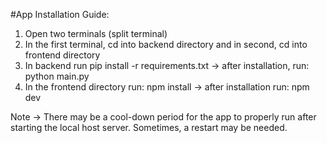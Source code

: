 #App Installation Guide:
1. Open two terminals (split terminal)
2. In the first terminal, cd into backend directory and in second, cd into frontend directory
3. In backend run pip install -r requirements.txt -> after installation, run: python main.py
4. In the frontend directory run: npm install -> after installation run: npm dev

Note -> There may be a cool-down period for the app to properly run after starting the local host server. Sometimes, a restart may be needed.

